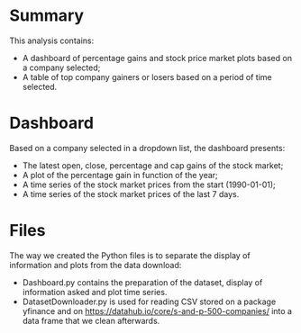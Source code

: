 # Summary
This analysis contains:

- A dashboard of percentage gains and stock price market plots based on a company selected;
- A table of top company gainers or losers based on a period of time selected.

# Dashboard
Based on a company selected in a dropdown list, the dashboard presents:

- The latest open, close, percentage and cap gains of the stock market;
- A plot of the percentage gain in function of the year;
- A time series of the stock market prices from the start (1990-01-01);
- A time series of the stock market prices of the last 7 days.

# Files
The way we created the Python files is to separate the display of information and plots from the data download:

- Dashboard.py contains the preparation of the dataset, display of information asked and plot time series.
- DatasetDownloader.py is used for reading CSV stored on a package yfinance and on https://datahub.io/core/s-and-p-500-companies/ into a data frame that we clean afterwards.
